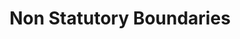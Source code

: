 ---
schema: default
title: Non Statutory Boundaries
organization: Renfrewshire Council
notes: >-
    
resources:
  - name: Non Statutory Boundaries FEATURE SERVICE
  - url: >-
      
  - format: FEATURE SERVICE
license: 
category:

  - Boundaries
  - Live Data
  - Local Area Committee
  - Wards
  - Renfrewshire
  - Open Data
maintainer: Renfrewshire Council
maintainer_email: someone@example.com
---